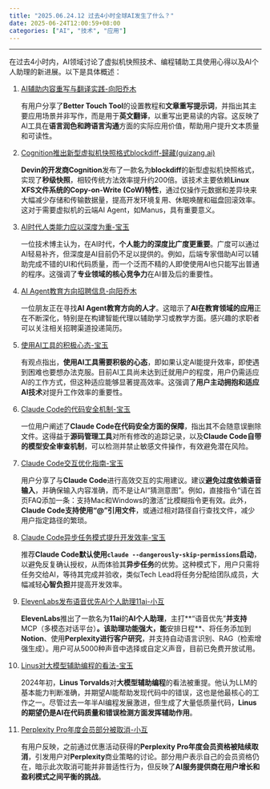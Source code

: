 ```yaml
---
title: "2025.06.24.12 过去4小时全球AI发生了什么？"
date: 2025-06-24T12:00:59+08:00
categories: ["AI", "技术", "应用"]
---
```


---

在过去4小时内，AI领域讨论了虚拟机快照技术、编程辅助工具使用心得以及AI个人助理的新进展。以下是具体概述：

1.  [AI辅助内容重写与翻译实践-向阳乔木](https://x.com/vista8/status/1937359565848445360)

    有用户分享了**Better Touch Tool**的设置教程和**文章重写提示词**，并指出其主要应用场景并非写作，而是用于**英文翻译**，以重写出更易读的内容。这反映了AI工具在**语言润色和跨语言沟通**方面的实际应用价值，帮助用户提升文本质量和可读性。

2.  [Cognition推出新型虚拟机快照格式blockdiff-歸藏(guizang.ai)](https://x.com/op7418/status/1937352366069817511)

    **Devin的开发商Cognition**发布了一款名为**blockdiff**的新型虚拟机快照格式，实现了**秒级快照**，相较传统方法效率提升约200倍。该技术主要依赖**Linux XFS文件系统的Copy-on-Write (CoW)特性**，通过仅操作元数据和差异块来大幅减少存储和传输数据量，提高开发环境复用、休眠唤醒和磁盘回滚效率。这对于需要虚拟机的云端AI Agent，如Manus，具有重要意义。

3.  [AI时代人类能力应以深度为重-宝玉](https://x.com/dotey/status/1937352533485171025)

    一位技术博主认为，在AI时代，**个人能力的深度比广度更重要**。广度可以通过AI轻易补齐，但深度是AI目前仍不足以提供的。例如，后端专家借助AI可以辅助完成不错的UI和代码质量，而一个泛而不精的人即使使用AI也只能写出普通的程序。这强调了**专业领域的核心竞争力**在AI普及后的重要性。

4.  [AI Agent教育方向招聘信息-向阳乔木](https://x.com/vista8/status/1937351315933528462)

    一位朋友正在寻找**AI Agent教育方向的人才**。这暗示了**AI在教育领域的应用**正在不断深化，特别是在构建智能代理以辅助学习或教学方面。感兴趣的求职者可以关注相关招聘渠道投递简历。

5.  [使用AI工具的积极心态-宝玉](https://x.com/dotey/status/1937343334269239628)

    有观点指出，**使用AI工具需要积极的心态**，即如果认定AI能提升效率，即使遇到困难也要想办法克服。目前AI工具尚未达到迁就用户的程度，用户仍需适应AI的工作方式，但这种适应能够显著提高效率。这强调了**用户主动拥抱和适应AI技术**对提升工作效率的重要性。

6.  [Claude Code的代码安全机制-宝玉](https://x.com/dotey/status/1937341884005077258)

    一位用户阐述了**Claude Code在代码安全方面的保障**，指出其不会随意误删除文件。这得益于**源码管理工具**对所有修改的追踪记录，以及**Claude Code自带的模型安全审查机制**，可以检测并禁止敏感文件操作，有效避免潜在风险。

7.  [Claude Code交互优化指南-宝玉](https://x.com/dotey/status/1937341085476430241)

    用户分享了与**Claude Code**进行高效交互的实用建议。建议**避免过度依赖语音输入**，并确保输入内容准确，而不是让AI“猜测意图”。例如，直接指令“请在首页FAQ添加一条：支持Mac和Windows的激活”比模糊指令更有效。此外，**Claude Code支持使用“@”引用文件**，或通过相对路径自行查找文件，减少用户指定路径的繁琐。

8.  [Claude Code异步任务模式提升开发效率-宝玉](https://x.com/dotey/status/1937339408371331512)

    推荐**Claude Code默认使用`claude --dangerously-skip-permissions`启动**，以避免反复确认授权，从而体验其**异步任务**的优势。这种模式下，用户只需将任务交给AI，等待其完成并验收，类似Tech Lead将任务分配给团队成员，大幅减轻**心智负担**并提高开发效率。

9.  [ElevenLabs发布语音优先AI个人助理11ai-小互](https://x.com/imxiaohu/status/1937333095176475034)

    **ElevenLabs**推出了一款名为**11ai**的**AI个人助理**，主打**“语音优先”**并支持**MCP（多模态对话平台）**。该助理功能强大，能**安排日程**、将任务添加到**Notion**、使用**Perplexity进行客户研究**，并支持自动语言识别、RAG（检索增强生成）。用户可从5000种声音中选择或自定义声音，目前已免费开放试用。

10. [Linus对大模型辅助编程的看法-宝玉](https://x.com/dotey/status/1937325521026633817)

    2024年初，**Linus Torvalds**对**大模型辅助编程**的看法被重提。他认为LLM的基本能力判断准确，并期望AI能帮助发现代码中的错误，这也是他最核心的工作之一。尽管过去一年半AI编程发展激进，但生成了大量低质量代码，**Linus的期望仍是AI在代码质量和错误检测方面发挥辅助作用**。

11. [Perplexity Pro年度会员部分被取消-小互](https://x.com/imxiaohu/status/1937311532356161803)

    有用户反映，之前通过优惠活动获得的**Perplexity Pro年度会员资格被陆续取消**，引发用户对**Perplexity**商业策略的讨论。部分用户表示自己的会员资格仍在，暗示此次取消可能并非普适性行为，但反映了**AI服务提供商在用户增长和盈利模式之间平衡的挑战**。